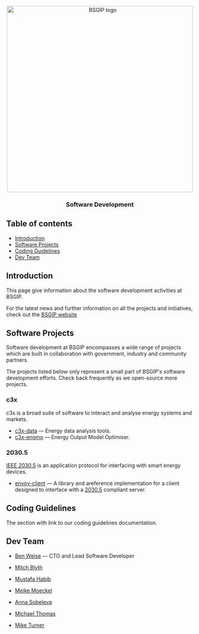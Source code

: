 <p align="center">
  <a href="https://bsgip.com/">
    <img src="https://bsgip.com/wp-content/uploads/2020/03/BSGIP-RGB.png" alt="BSGIP logo" width="500">
  </a>
</p>

<h3 align="center">Software Development</h3>

## Table of contents

- [Introduction](#introduction)
- [Software Projects](#software-projects)
- [Coding Guidelines](#coding-guidelines)
- [Dev Team](#dev-team)

## Introduction
 
This page give information about the software development activities at BSGIP.

For the latest news and further information on all the projects and initiatives, check out the [BSGIP website](https://bsgip.com/)

## Software Projects

Software development at BSGIP encompasses a wide range of projects which are built in collaboration with government, industry and community partners. 

The projects listed below only represent a small part of BSGIP's software development efforts. Check back frequently as we open-source more projects.

### c3x

c3x is a broad suite of software to interact and analyse energy systems and markets.

- [c3x-data](https://github.com/bsgip/c3x-data) — Energy data analysis tools.
- [c3x-enomo](https://github.com/bsgip/c3x-enomo) — Energy Output Model Optimiser.

### 2030.5

[IEEE 2030.5](https://standards.ieee.org/standard/2030_5-2018.html) is an application protocol for interfacing with smart energy devices.

- [envoy-client](https://github.com/bsgip/envoy-client) — A library and areference implementation for a client designed to interface with a [2030.5](https://standards.ieee.org/standard/2030_5-2018.html) compliant server.

## Coding Guidelines

The section with link to our coding guidelines documentation.

## Dev Team

- [Ben Weise](https://cecs.anu.edu.au/people/ben-weise) — CTO and Lead Software Developer

- [Mitch Blyth](https://cecs.anu.edu.au/people/mitchell-blyth)
- [Mustafa Habib](https://cecs.anu.edu.au/people/mustafa-habib)
- [Meike Moeckel](https://cecs.anu.edu.au/people/meike-moeckel)
- [Anna Sobeleva](https://cecs.anu.edu.au/people/anna-skobeleva)
- [Michael Thomas](https://cecs.anu.edu.au/people/michael-thomas)
- [Mike Turner](https://cecs.anu.edu.au/people/mike-turner)
